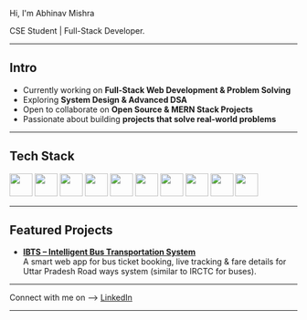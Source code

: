 Hi, I'm Abhinav Mishra   
  
CSE Student | Full-Stack Developer.

---     
     
## Intro   
-  Currently working on **Full-Stack Web Development & Problem Solving**    
-  Exploring **System Design & Advanced DSA**  
-  Open to collaborate on **Open Source & MERN Stack Projects**    
-  Passionate about building **projects that solve real-world problems** 
  
---

## Tech Stack  
<p align="left">
  <img src="https://cdn.jsdelivr.net/gh/devicons/devicon/icons/cplusplus/cplusplus-original.svg" width="40" height="40"/>
  <img src="https://cdn.jsdelivr.net/gh/devicons/devicon/icons/python/python-original.svg" width="40" height="40"/>     
  <img src="https://cdn.jsdelivr.net/gh/devicons/devicon/icons/javascript/javascript-original.svg" width="40" height="40"/>
  <img src="https://cdn.jsdelivr.net/gh/devicons/devicon/icons/html5/html5-original.svg" width="40" height="40"/>  
  <img src="https://cdn.jsdelivr.net/gh/devicons/devicon/icons/css3/css3-original.svg" width="40" height="40"/>
  <img src="https://cdn.jsdelivr.net/gh/devicons/devicon/icons/mysql/mysql-original.svg" width="40" height="40"/>
  <img src="https://cdn.jsdelivr.net/gh/devicons/devicon/icons/react/react-original.svg" width="40" height="40"/>
  <img src="https://cdn.jsdelivr.net/gh/devicons/devicon/icons/nodejs/nodejs-original.svg" width="40" height="40"/>   
  <img src="https://cdn.jsdelivr.net/gh/devicons/devicon/icons/git/git-original.svg" width="40" height="40"/>
  <img src="https://cdn.jsdelivr.net/gh/devicons/devicon/icons/github/github-original.svg" width="40" height="40"/>

---
##  Featured Projects  
-  [**IBTS – Intelligent Bus Transportation System**](https://github.com/aabhi-999/IBTS)  
   A smart web app for bus ticket booking, live tracking & fare details for Uttar Pradesh Road ways system (similar to IRCTC for buses).  
---

 Connect with me on -->
 [LinkedIn](https://www.linkedin.com/in/abhinav-mishra-252234329/)   

---

